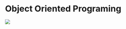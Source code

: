 # Object Oriented Programing

![](https://github.com/yasemingurbuz/ObjectOrientedPrograming/blob/main/%C3%9Cniversite.png)





